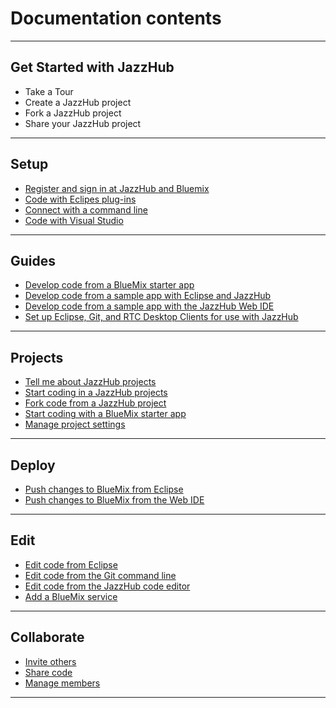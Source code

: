 # Documentation contents
***
## Get Started with JazzHub
* Take a Tour
* Create a JazzHub project
* Fork a JazzHub project
* Share your JazzHub project 
***
## Setup
* [Register and sign in at JazzHub and Bluemix](../Setup/registerandsignin)
* [Code with Eclipes plug-ins](../Setup/eclipseclient)
* [Connect with a command line](../Setup/commandline)
* [Code with Visual Studio](../Setup/visualstudio)
***
## Guides
* [Develop code from a BlueMix starter app](../Guides/guidebm)
* [Develop code from a sample app with Eclipse and JazzHub](../Guides/guidejheclipse)
* [Develop code from a sample app with the JazzHub Web IDE](../Guides/guidejhwebide)
* [Set up Eclipse, Git, and RTC Desktop Clients for use with JazzHub](../Guides/guidesetup)
***
## Projects
* [Tell me about JazzHub projects](../Projects/projects)
* [Start coding in a JazzHub projects](../Projects/createproject)
* [Fork code from a JazzHub project](../Projects/forkproject)
* [Start coding with a BlueMix starter app](../Projects/starterapp)
* [Manage project settings](../Projects/manageprojectsettings)
***
## Deploy
* [Push changes to BlueMix from Eclipse](../Deploy/pushfromeclipse)
* [Push changes to BlueMix from the Web IDE](../Deploy/pushfromjh)
***
## Edit
* [Edit code from Eclipse](../Edit/editeclipse)
* [Edit code from the Git command line](../Edit/editgitcmdline)
* [Edit code from the JazzHub code editor](../Edit/editjheditor)
* [Add a BlueMix service](../Edit/addbmservice)
***
## Collaborate
* [Invite others](../Collaborate/invite)
* [Share code](../Collaborate/sharecode)
* [Manage members](../Collaborate/managembrs)
***